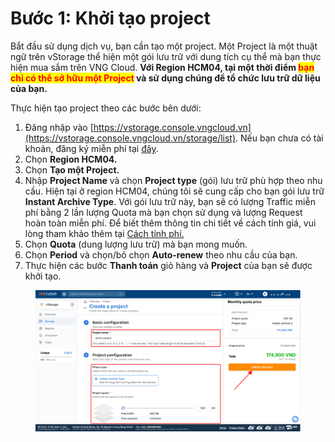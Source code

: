# Bước 1: Khởi tạo project

Bắt đầu sử dụng dịch vụ, bạn cần tạo một project. Một Project là một thuật ngữ trên vStorage thể hiện một gói lưu trữ với dung tích cụ thể mà bạn thực hiện mua sắm trên VNG Cloud. **Với Region HCM04, tại  một thời điểm&#x20;**<mark style="color:red;">**bạn chỉ có thể sở hữu một Project**</mark>**&#x20;và sử dụng chúng để tổ chức lưu trữ dữ liệu của bạn.**

Thực hiện tạo project theo các bước bên dưới:

1. Đăng nhập vào [https://vstorage.console.vngcloud.vn](https://vstorage.console.vngcloud.vn/storage/list). Nếu bạn chưa có tài khoản, đăng ký miễn phí tại [đây](https://register.vngcloud.vn/signup).
2. Chọn **Region HCM04.**
3. Chọn **Tạo một Project.**
4. Nhập **Project Name** và chọn **Project type** (gói) lưu trữ phù hợp theo nhu cầu. Hiện tại ở region HCM04, chúng tôi sẽ cung cấp cho bạn gói lưu trữ **Instant Archive Type**. Với gói lưu trữ này, bạn sẽ có lượng Traffic miễn phí bằng 2 lần lượng Quota mà bạn chọn sử dụng và lượng Request hoàn toàn miễn phí. Để biết thêm thông tin chi tiết về cách tính giá, vui lòng tham khảo thêm tại [Cách tính phí.](../cach-tinh-phi.md)
5. Chọn **Quota** (dung lượng lưu trữ) mà bạn mong muốn.
6. Chọn **Period** và chọn/bỏ chọn **Auto-renew** theo nhu cầu của bạn.
7. Thực hiện các bước **Thanh toán** giỏ hàng và **Project** của bạn sẽ được khởi tạo.

<figure><img src="../../../../.gitbook/assets/image (6) (1) (1) (1) (1) (1) (1) (1) (1) (1) (1) (1) (1) (1) (1) (1) (1) (1) (1).png" alt=""><figcaption></figcaption></figure>
